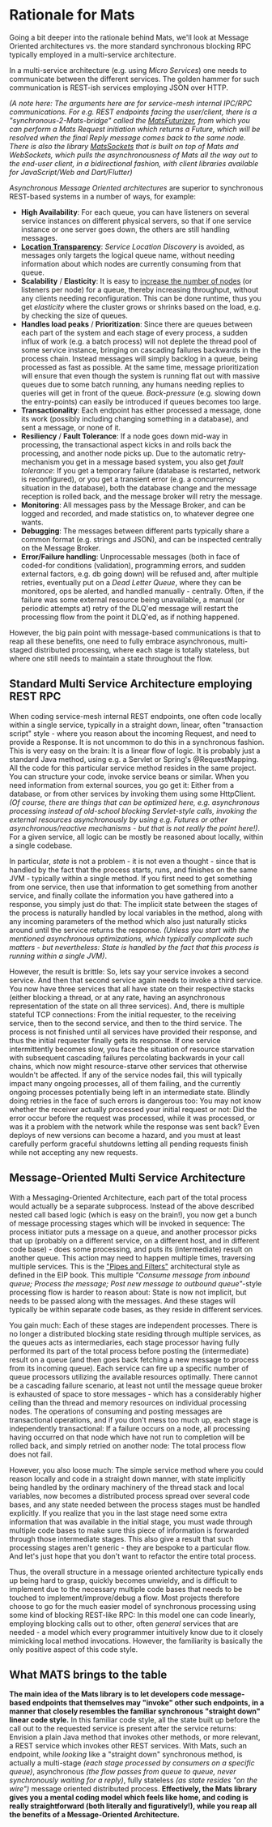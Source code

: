 # Rationale for Mats

Going a bit deeper into the rationale behind Mats, we'll look at Message Oriented architectures vs. the more standard
synchronous blocking RPC typically employed in a multi-service architecture.

In a multi-service architecture (e.g. using <i>Micro Services</i>) one needs to communicate between the different
services. The golden hammer for such communication is REST-ish services employing JSON over HTTP.

*(A note here: The arguments here are for service-mesh internal IPC/RPC communications. For e.g. REST endpoints facing
the user/client, there is a "synchronous-2-Mats-bridge" called
the [MatsFuturizer](https://mats3.io/docs/sync-async-bridge/), from which you can perform a Mats Request
initiation which returns a Future, which will be resolved when the final Reply message comes back to the same node.
There is also the library [MatsSockets](https://matssocket.io) that is built on top of Mats and
WebSockets, which pulls the asynchronousness of Mats all the way out to the end-user client, in a bidirectional fashion,
with client libraries available for JavaScript/Web and Dart/Flutter)*

*Asynchronous Message Oriented architectures* are superior to synchronous REST-based systems in a number of ways, for
example:

* **High Availability**: For each queue, you can have listeners on several service instances on different physical
  servers, so that if one service instance or one server goes down, the others are still handling messages.
* **[Location Transparency](http://www.reactivemanifesto.org/glossary#Location-Transparency)**: *Service Location
  Discovery* is avoided, as messages only targets the logical queue name, without needing information about which nodes
  are currently consuming from that queue.
* **Scalability** / **Elasticity**: It is easy
  to [increase the number of nodes](http://www.reactivemanifesto.org/glossary#Replication) (or listeners per node) for a
  queue, thereby increasing throughput, without any clients needing reconfiguration. This can be done runtime, thus you
  get *elasticity* where the cluster grows or shrinks based on the load, e.g. by checking the size of queues.
* **Handles load peaks** / **Prioritization**: Since there are queues between each part of the system and each stage of
  every process, a sudden influx of work (e.g. a batch process) will not deplete the thread pool of some service
  instance, bringing on cascading failures backwards in the process chain. Instead messages will simply backlog in a
  queue, being processed as fast as possible. At the same time, message prioritization will ensure that even though the
  system is running flat out with massive queues due to some batch running, any humans needing replies to queries will
  get in front of the queue. *Back-pressure* (e.g. slowing down the entry-points) can easily be introduced if queues
  becomes too large.
* **Transactionality**: Each endpoint has either processed a message, done its work (possibly including changing
  something in a database), and sent a message, or none of it.
* **Resiliency** / **Fault Tolerance**: If a node goes down mid-way in processing, the transactional aspect kicks in and
  rolls back the processing, and another node picks up. Due to the automatic retry-mechanism you get in a message based
  system, you also get *fault tolerance*: If you get a temporary failure (database is restarted, network is
  reconfigured), or you get a transient error (e.g. a concurrency situation in the database), both the database change
  and the message reception is rolled back, and the message broker will retry the message.
* **Monitoring**: All messages pass by the Message Broker, and can be logged and recorded, and made statistics on, to
  whatever degree one wants.
* **Debugging**: The messages between different parts typically share a common format (e.g. strings and JSON), and can
  be inspected centrally on the Message Broker.
* **Error/Failure handling**: Unprocessable messages (both in face of coded-for conditions (validation), programming
  errors, and sudden external factors, e.g. db going down) will be refused and, after multiple retries, eventually put
  on a *Dead Letter Queue*, where they can be monitored, ops be alerted, and handled manually - centrally. Often, if the
  failure was some external resource being unavailable, a manual (or periodic attempts at) retry of the DLQ'ed message
  will restart the processing flow from the point it DLQ'ed, as if nothing happened.

However, the big pain point with message-based communications is that to reap all these benefits, one need to fully
embrace asynchronous, multi-staged distributed processing, where each stage is totally stateless, but where one still
needs to maintain a state throughout the flow.

## Standard Multi Service Architecture employing REST RPC

When coding service-mesh internal REST endpoints, one often code locally within a single service, typically in a
straight down, linear, often "transaction script" style - where you reason about the incoming Request, and need to
provide a Response. It is not uncommon to do this in a synchronous fashion. This is very easy on the brain: It is a
linear flow of logic. It is probably just a standard Java method, using e.g. a Servlet or Spring's @RequestMapping. All
the code for this particular service method resides in the same project. You can structure your code, invoke service
beans or similar. When you need information from external sources, you go get it: Either from a database, or from other
services by invoking them using some HttpClient. *(Of course, there are things that can be optimized here, e.g.
asynchronous processing instead of old-school blocking Servlet-style calls, invoking the external resources
asynchronously by using e.g. Futures or other asynchronous/reactive mechanisms - but that is not really the point
here!)*. For a given service, all logic can be mostly be reasoned about locally, within a single codebase.

In particular, *state* is not a problem - it is not even a thought - since that is handled by the fact that the process
starts, runs, and finishes on the same JVM - typically within a single method. If you first need to get something from
one service, then use that information to get something from another service, and finally collate the information you
have gathered into a response, you simply just do that: The implicit state between the stages of the process is
naturally handled by local variables in the method, along with any incoming parameters of the method which also just
naturally sticks around until the service returns the response. *(Unless you start with the mentioned asynchronous
optimizations, which typically complicate such matters - but nevertheless: State is handled by the fact that this
process is running within a single JVM)*.

However, the result is brittle: So, lets say your service invokes a second service. And then that second service again
needs to invoke a third service. You now have three services that all have state on their respective stacks (either
blocking a thread, or at any rate, having an asynchronous representation of the state on all three services). And, there
is multiple stateful TCP connections: From the initial requester, to the receiving service, then to the second service,
and then to the third service. The process is not finished until all services have provided their response, and thus the
initial requester finally gets its response. If one service intermittently becomes slow, you face the situation of
resource starvation with subsequent cascading failures percolating backwards in your call chains, which now might
resource-starve other services that otherwise wouldn't be affected. If any of the service nodes fail, this will
typically impact many ongoing processes, all of them failing, and the currently ongoing processes potentially being left
in an intermediate state. Blindly doing retries in the face of such errors is dangerous too: You may not know whether
the receiver actually processed your initial request or not: Did the error occur before the request was processed, while
it was processed, or was it a problem with the network while the response was sent back? Even deploys of new versions
can become a hazard, and you must at least carefully perform graceful shutdowns letting all pending requests finish
while not accepting any new requests.

## Message-Oriented Multi Service Architecture

With a Messaging-Oriented Architecture, each part of the total process would actually be a separate subprocess. Instead
of the above described nested call based logic (which is easy on the brain!), you now get a bunch of message processing
stages which will be invoked in sequence: The process initiator puts a message on a queue, and another processor picks
that up (probably on a different service, on a different host, and in different code base) - does some processing, and
puts its (intermediate) result on another queue. This action may need to happen multiple times, traversing multiple
services. This is
the ["Pipes and Filters"](https://www.enterpriseintegrationpatterns.com/patterns/messaging/PipesAndFilters.html)
architectural style as defined in the EIP book. This multiple *"Consume message from inbound queue; Process the message;
Post new message to outbound queue"*-style processing flow is harder to reason about: State is now not implicit, but
needs to be passed along with the messages. And these stages will typically be within separate code bases, as they
reside in different services.

You gain much: Each of these stages are independent processes. There is no longer a distributed blocking state residing
through multiple services, as the queues acts as intermediaries, each stage processor having fully performed its part of
the total process before posting the (intermediate) result on a queue (and then goes back fetching a new message to
process from its incoming queue). Each service can fire up a specific number of queue processors utilizing the available
resources optimally. There cannot be a cascading failure scenario, at least not until the message queue broker is
exhausted of space to store messages - which has a considerably higher ceiling than the thread and memory resources on
individual processing nodes. The operations of consuming and posting messages are transactional operations, and if you
don't mess too much up, each stage is independently transactional: If a failure occurs on a node, all processing having
occurred on that node which have not run to completion will be rolled back, and simply retried on another node: The
total process flow does not fail.

However, you also loose much: The simple service method where you could reason locally and code in a straight down
manner, with state implicitly being handled by the ordinary machinery of the thread stack and local variables, now
becomes a distributed process spread over several code bases, and any state needed between the process stages must be
handled explicitly. If you realize that you in the last stage need some extra information that was available in the
initial stage, you must wade through multiple code bases to make sure this piece of information is forwarded through
those intermediate stages. This also give a result that such processing stages aren't generic - they are bespoke to a
particular flow. And let's just hope that you don't want to refactor the entire total process.

Thus, the overall structure in a message oriented architecture typically ends up being hard to grasp, quickly becomes
unwieldy, and is difficult to implement due to the necessary multiple code bases that needs to be touched to
implement/improve/debug a flow. Most projects therefore choose to go for the much easier model of synchronous processing
using some kind of blocking REST-like RPC: In this model one can code linearly, employing blocking calls out to other,
often *general* services that are needed - a model which every programmer intuitively know due to it closely mimicking
local method invocations. However, the familiarity is basically the only positive aspect of this code style.

## What MATS brings to the table

**The main idea of the Mats library is to let developers code message-based endpoints that themselves may "invoke" other
such endpoints, in a manner that closely resembles the familiar synchronous "straight down" linear code style.** In this
familiar code style, all the state built up before the call out to the requested service is present after the service
returns: Envision a plain Java method that invokes other methods, or more relevant, a REST service which invokes other
REST services. With Mats, such an endpoint, while *looking* like a "straight down" synchronous method, is actually a
multi-stage *(each stage processed by consumers on a specific queue)*, asynchronous *(the flow passes from queue to
queue, never synchronously waiting for a reply)*, fully stateless *(as state resides "on the wire")* message oriented
distributed process.
**Effectively, the Mats library gives you a mental coding model which feels like home, and coding is really
straightforward (both literally and figuratively!), while you reap all the benefits of a Message-Oriented
Architecture.**

